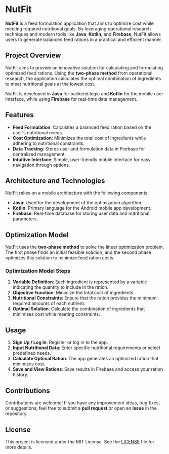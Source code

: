 # NutFit

**NutFit** is a feed formulation application that aims to optimize cost while meeting required nutritional goals. By leveraging operational research techniques and modern tools like **Java**, **Kotlin**, and **Firebase**, NutFit allows users to generate balanced feed rations in a practical and efficient manner.

## Project Overview

NutFit aims to provide an innovative solution for calculating and formulating optimized feed rations. Using the **two-phase method** from operational research, the application calculates the optimal combination of ingredients to meet nutritional goals at the lowest cost.

NutFit is developed in **Java** for backend logic and **Kotlin** for the mobile user interface, while using **Firebase** for real-time data management.

## Features

- **Feed Formulation**: Calculates a balanced feed ration based on the user's nutritional needs.
- **Cost Optimization**: Minimizes the total cost of ingredients while adhering to nutritional constraints.
- **Data Tracking**: Stores user and formulation data in Firebase for centralized management.
- **Intuitive Interface**: Simple, user-friendly mobile interface for easy navigation through options.

## Architecture and Technologies

NutFit relies on a mobile architecture with the following components:
- **Java**: Used for the development of the optimization algorithm.
- **Kotlin**: Primary language for the Android mobile app development.
- **Firebase**: Real-time database for storing user data and nutritional parameters.

## Optimization Model

NutFit uses the **two-phase method** to solve the linear optimization problem. The first phase finds an initial feasible solution, and the second phase optimizes this solution to minimize feed ration costs.

### Optimization Model Steps

1. **Variable Definition**: Each ingredient is represented by a variable indicating the quantity to include in the ration.
2. **Objective Function**: Minimize the total cost of ingredients.
3. **Nutritional Constraints**: Ensure that the ration provides the minimum required amounts of each nutrient.
4. **Optimal Solution**: Calculate the combination of ingredients that minimizes cost while meeting constraints.

## Usage

1. **Sign Up / Log In**: Register or log in to the app.
2. **Input Nutritional Data**: Enter specific nutritional requirements or select predefined needs.
3. **Calculate Optimal Ration**: The app generates an optimized ration that minimizes cost.
4. **Save and View Rations**: Save results in Firebase and access your ration history.

## Contributions

Contributions are welcome! If you have any improvement ideas, bug fixes, or suggestions, feel free to submit a **pull request** or open an **issue** in the repository.

## License

This project is licensed under the MIT License. See the [LICENSE](LICENSE) file for more details.

